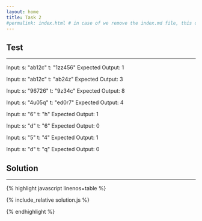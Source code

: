 ```yaml
---
layout: home
title: Task 2
#permalink: index.html # in case of we remove the index.md file, this doc will be the index page
---
```


<div class="row">
<div class="columnStmt" markdown="1">

## Test
------

Input:
s: "ab12c"
t: "1zz456"
Expected Output:
1

Input:
s: "ab12c"
t: "ab24z"
Expected Output:
3

Input:
s: "96726"
t: "9z34c"
Expected Output:
8

Input:
s: "4u05q"
t: "ed0r7"
Expected Output:
4

Input:
s: "6"
t: "h"
Expected Output:
1

Input:
s: "d"
t: "6"
Expected Output:
0

Input:
s: "5"
t: "4"
Expected Output:
1

Input:
s: "d"
t: "q"
Expected Output:
0

</div>
<div class="columnSol" markdown="1">

## Solution
------

{% highlight javascript linenos=table %}

{% include_relative solution.js %}

{% endhighlight %}

</div>
</div>